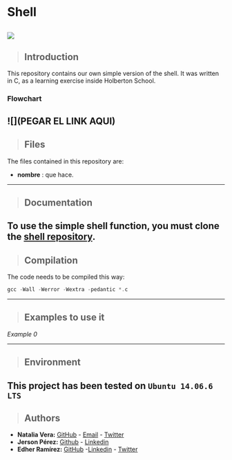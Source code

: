 # Shell
![](https://memegenerator.net/img/instances/41742960/c-shell-is-for-mermaids-false-is-a-programming-framework-in-linux.jpg)
---
> ## Introduction
This repository contains our own simple version of the shell. It was written in C, as a learning exercise inside Holberton School.
### Flowchart
![](PEGAR EL LINK AQUI)
---
>## Files
The files contained in this repository are:
- **nombre** : que hace.
---
> ## Documentation
To use the simple shell function, you must clone the [shell repository](https://github.com/Naveduran/simple_shell).
---
> ## Compilation
The code needs to be  compiled this way:
```c
gcc -Wall -Werror -Wextra -pedantic *.c
````
---
> ## Examples to use it
*Example 0*

---
>## Environment
 This project has been tested on `Ubuntu 14.06.6 LTS`
---
>## Authors
* **Natalia Vera:** [GitHub](https://github.com/Naveduran) - [Email](naveduran@gmail.com) - [Twitter](https://twitter.com/NaVeDuran1)
* **Jerson Pérez:** [Github](https://github.com/jepez90/) - [Linkedin](https://www.linkedin.com/in/jerson-p%C3%A9rez-010059a4)
* **Edher Ramírez:** [GitHub](https://github.com/Edheramirez) -[Linkedin](https://www.linkedin.com/in/edher-joe-ramirez-estupi%C3%B1an-5b80701b8/) - [Twitter](https://twitter.com/edhe_r)
